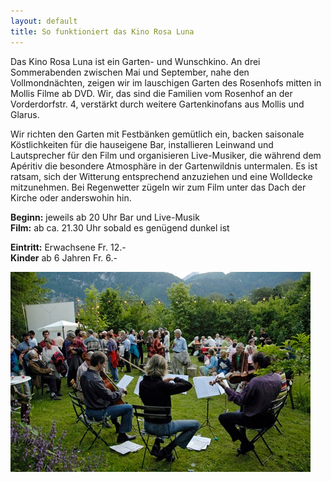 ```yaml
---
layout: default
title: So funktioniert das Kino Rosa Luna
---
```



Das Kino Rosa Luna ist ein Garten- und Wunschkino. An drei Sommerabenden zwischen Mai und September, nahe den Vollmondnächten, zeigen wir  im lauschigen Garten des Rosenhofs mitten in Mollis Filme ab DVD.  Wir, das sind die Familien vom Rosenhof an der Vorderdorfstr. 4, verstärkt durch weitere Gartenkinofans aus Mollis und Glarus.

Wir richten den Garten mit Festbänken gemütlich ein, backen saisonale Köstlichkeiten für die hauseigene Bar, installieren Leinwand und Lautsprecher für den Film und organisieren Live-Musiker, die während dem Apéritiv die besondere Atmosphäre in der Gartenwildnis untermalen. Es ist ratsam, sich der Witterung entsprechend anzuziehen und eine Wolldecke mitzunehmen. Bei Regenwetter zügeln wir zum Film unter das Dach der Kirche oder anderswohin hin.

**Beginn:** jeweils ab 20 Uhr Bar und Live-Musik<br>
**Film:** ab ca. 21.30 Uhr sobald es genügend dunkel ist

**Eintritt:**   Erwachsene Fr. 12.-<br>
**Kinder** ab 6 Jahren Fr. 6.-

![Gartenansicht](images/gartenansicht.jpeg)

